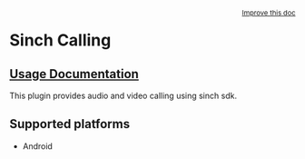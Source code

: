 <a style="float:right;font-size:12px;" href="https://github.com/parita-detroja/cordova-plugin-sinch-calling.git">
  Improve this doc
</a>

# Sinch Calling

## [Usage Documentation]()

This plugin provides audio and video calling using sinch sdk.

## Supported platforms
- Android


